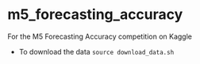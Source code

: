 # m5_forecasting_accuracy
For the M5 Forecasting Accuracy competition on Kaggle


- To download the data `source download_data.sh`
